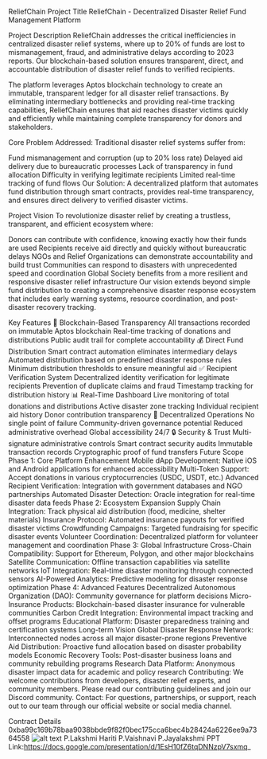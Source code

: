 ReliefChain
Project Title
ReliefChain - Decentralized Disaster Relief Fund Management Platform

Project Description
ReliefChain addresses the critical inefficiencies in centralized disaster relief systems, where up to 20% of funds are lost to mismanagement, fraud, and administrative delays according to 2023 reports. Our blockchain-based solution ensures transparent, direct, and accountable distribution of disaster relief funds to verified recipients.

The platform leverages Aptos blockchain technology to create an immutable, transparent ledger for all disaster relief transactions. By eliminating intermediary bottlenecks and providing real-time tracking capabilities, ReliefChain ensures that aid reaches disaster victims quickly and efficiently while maintaining complete transparency for donors and stakeholders.

Core Problem Addressed: Traditional disaster relief systems suffer from:

Fund mismanagement and corruption (up to 20% loss rate)
Delayed aid delivery due to bureaucratic processes
Lack of transparency in fund allocation
Difficulty in verifying legitimate recipients
Limited real-time tracking of fund flows
Our Solution: A decentralized platform that automates fund distribution through smart contracts, provides real-time transparency, and ensures direct delivery to verified disaster victims.

Project Vision
To revolutionize disaster relief by creating a trustless, transparent, and efficient ecosystem where:

Donors can contribute with confidence, knowing exactly how their funds are used
Recipients receive aid directly and quickly without bureaucratic delays
NGOs and Relief Organizations can demonstrate accountability and build trust
Communities can respond to disasters with unprecedented speed and coordination
Global Society benefits from a more resilient and responsive disaster relief infrastructure
Our vision extends beyond simple fund distribution to creating a comprehensive disaster response ecosystem that includes early warning systems, resource coordination, and post-disaster recovery tracking.

Key Features
🔗 Blockchain-Based Transparency
All transactions recorded on immutable Aptos blockchain
Real-time tracking of donations and distributions
Public audit trail for complete accountability
💰 Direct Fund Distribution
Smart contract automation eliminates intermediary delays
Automated distribution based on predefined disaster response rules
Minimum distribution thresholds to ensure meaningful aid
✅ Recipient Verification System
Decentralized identity verification for legitimate recipients
Prevention of duplicate claims and fraud
Timestamp tracking for distribution history
📊 Real-Time Dashboard
Live monitoring of total donations and distributions
Active disaster zone tracking
Individual recipient aid history
Donor contribution transparency
🚀 Decentralized Operations
No single point of failure
Community-driven governance potential
Reduced administrative overhead
Global accessibility 24/7
🔒 Security & Trust
Multi-signature administrative controls
Smart contract security audits
Immutable transaction records
Cryptographic proof of fund transfers
Future Scope
Phase 1: Core Platform Enhancement
Mobile dApp Development: Native iOS and Android applications for enhanced accessibility
Multi-Token Support: Accept donations in various cryptocurrencies (USDC, USDT, etc.)
Advanced Recipient Verification: Integration with government databases and NGO partnerships
Automated Disaster Detection: Oracle integration for real-time disaster data feeds
Phase 2: Ecosystem Expansion
Supply Chain Integration: Track physical aid distribution (food, medicine, shelter materials)
Insurance Protocol: Automated insurance payouts for verified disaster victims
Crowdfunding Campaigns: Targeted fundraising for specific disaster events
Volunteer Coordination: Decentralized platform for volunteer management and coordination
Phase 3: Global Infrastructure
Cross-Chain Compatibility: Support for Ethereum, Polygon, and other major blockchains
Satellite Communication: Offline transaction capabilities via satellite networks
IoT Integration: Real-time disaster monitoring through connected sensors
AI-Powered Analytics: Predictive modeling for disaster response optimization
Phase 4: Advanced Features
Decentralized Autonomous Organization (DAO): Community governance for platform decisions
Micro-Insurance Products: Blockchain-based disaster insurance for vulnerable communities
Carbon Credit Integration: Environmental impact tracking and offset programs
Educational Platform: Disaster preparedness training and certification systems
Long-term Vision
Global Disaster Response Network: Interconnected nodes across all major disaster-prone regions
Preventive Aid Distribution: Proactive fund allocation based on disaster probability models
Economic Recovery Tools: Post-disaster business loans and community rebuilding programs
Research Data Platform: Anonymous disaster impact data for academic and policy research Contributing: We welcome contributions from developers, disaster relief experts, and community members. Please read our contributing guidelines and join our Discord community.
Contact: For questions, partnerships, or support, reach out to our team through our official website or social media channel.

Contract Details
0xba99c169b78baa9038bbde9f82f0bec175cca6bec4b28424a6226ee9a7364558 ![alt text](image.png)
P.Lakshmi Hariti P.Vaishnavi P.Jayalakshmi
PPT Link:https://docs.google.com/presentation/d/1EsH10fZ6tqDNNzpV7sxmq_